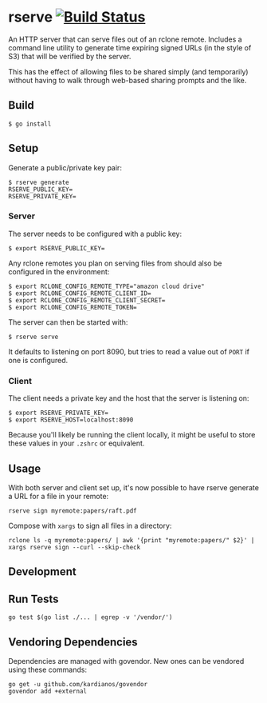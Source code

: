 # rserve [![Build Status](https://travis-ci.org/brandur/rserve.svg?branch=master)](https://travis-ci.org/brandur/rserve)

An HTTP server that can serve files out of an rclone
remote. Includes a command line utility to generate time
expiring signed URLs (in the style of S3) that will be
verified by the server.

This has the effect of allowing files to be shared simply
(and temporarily) without having to walk through web-based
sharing prompts and the like.

## Build

    $ go install

## Setup

Generate a public/private key pair:

    $ rserve generate
    RSERVE_PUBLIC_KEY=
    RSERVE_PRIVATE_KEY=

### Server

The server needs to be configured with a public key:

    $ export RSERVE_PUBLIC_KEY=

Any rclone remotes you plan on serving files from should
also be configured in the environment:

    $ export RCLONE_CONFIG_REMOTE_TYPE="amazon cloud drive"
    $ export RCLONE_CONFIG_REMOTE_CLIENT_ID=
    $ export RCLONE_CONFIG_REMOTE_CLIENT_SECRET=
    $ export RCLONE_CONFIG_REMOTE_TOKEN=

The server can then be started with:

    $ rserve serve

It defaults to listening on port 8090, but tries to read a
value out of `PORT` if one is configured.

### Client

The client needs a private key and the host that the server
is listening on:

    $ export RSERVE_PRIVATE_KEY=
    $ export RSERVE_HOST=localhost:8090

Because you'll likely be running the client locally, it
might be useful to store these values in your `.zshrc` or
equivalent.

## Usage

With both server and client set up, it's now possible to
have rserve generate a URL for a file in your remote:

    rserve sign myremote:papers/raft.pdf

Compose with `xargs` to sign all files in a directory:

    rclone ls -q myremote:papers/ | awk '{print "myremote:papers/" $2}' | xargs rserve sign --curl --skip-check

## Development

## Run Tests

    go test $(go list ./... | egrep -v '/vendor/')

## Vendoring Dependencies

Dependencies are managed with govendor. New ones can be vendored using these
commands:

    go get -u github.com/kardianos/govendor
    govendor add +external
